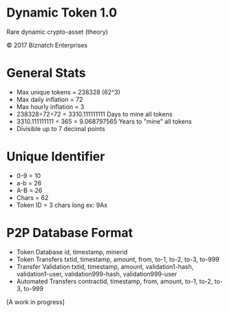 # Dynamic Token 1.0
Rare dynamic crypto-asset (theory)

© 2017 Biznatch Enterprises

# General Stats
- Max unique tokens = 238328 (62^3)
- Max daily inflation = 72
- Max hourly inflation = 3 
- 238328÷72÷72 = 3310.111111111   Days to mine all tokens
- 3310.111111111 ÷ 365 = 9.068797565 Years to "mine" all tokens
- Divisible up to 7 decimal points

# Unique Identifier
- 0-9   = 10
- a-b   = 26
- A-B   = 26
- Chars = 62
- Token ID = 3 chars long  ex: 9Ax

# P2P Database Format
- Token Database       id, timestamp, minerid
- Token Transfers      txtid, timestamp, amount, from, to-1, to-2, to-3, to-999
- Transfer Validation  txtid, timestamp, amount, validation1-hash, validation1-user, validation999-hash, validation999-user
- Automated Transfers  contractid, timestamp, from, amount, to-1, to-2, to-3, to-999 



[A work in progress]
